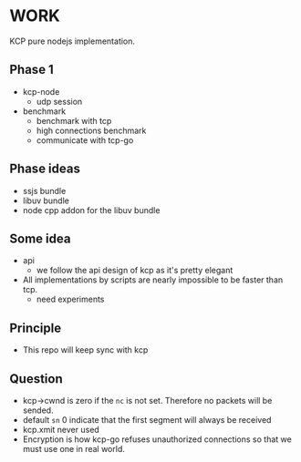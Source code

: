 # WORK

KCP pure nodejs implementation.

## Phase 1

- kcp-node
  - udp session
- benchmark
  - benchmark with tcp
  - high connections benchmark
  - communicate with tcp-go

## Phase ideas

- ssjs bundle
- libuv bundle
- node cpp addon for the libuv bundle

## Some idea

- api
  - we follow the api design of kcp as it's pretty elegant
- All implementations by scripts are nearly impossible to be faster than tcp.
  - need experiments

## Principle

- This repo will keep sync with kcp

## Question

- kcp->cwnd is zero if the `nc` is not set. Therefore no packets will be sended.
- default `sn` 0 indicate that the first segment will always be received
- kcp.xmit never used
- Encryption is how kcp-go refuses unauthorized connections so that we must use one in real world.
